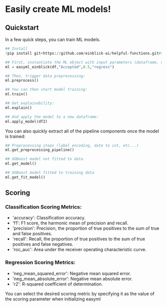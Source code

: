 # Easily create ML models! 
## Quickstart
In a few quick steps, you can train ML models. 

```python 
## Install
!pip install git+https://github.com/einblick-ai/helpful-functions.git#subdirectory=easyml_einblick

## First, instantiate the ML object with input parameters (dataframe, name_of_target_variable, how_long_to_search, regression_or_classification) 
ml = easyml_einblick(df,"Accepted",0.5,"regress")

## Then, trigger data preprocessing:
ml.preprocess()

## You can then start model training:
ml.train()

## Get explainability: 
ml.explain()

## And apply the model to a new dataframe: 
ml.apply_model(df2)

```

You can also quickly extract all of the pipeline components once the model is trained:

```Python
## Preprocessing steps (label encoding, date to int, etc...)
ml.get_preprocessing_pipeline()

## XGBoost model not fitted to data
ml.get_model()

## XGBoost model fitted to training data
ml.get_fit_model()

```

## Scoring 
### Classification Scoring Metrics:
* 'accuracy': Classification accuracy.
* 'f1': F1 score, the harmonic mean of precision and recall.
* 'precision': Precision, the proportion of true positives to the sum of true and false positives.
* 'recall': Recall, the proportion of true positives to the sum of true positives and false negatives.
* 'roc_auc': Area under the receiver operating characteristic curve.

### Regression Scoring Metrics:
* 'neg_mean_squared_error': Negative mean squared error.
* 'neg_mean_absolute_error': Negative mean absolute error.
* 'r2': R-squared coefficient of determination.

You can select the desired scoring metric by specifying it as the value of the scoring parameter when initializing easyml


